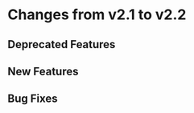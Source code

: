 Changes from v2.1 to v2.2
=========================

Deprecated Features
-------------------


New Features
------------


Bug Fixes
---------

